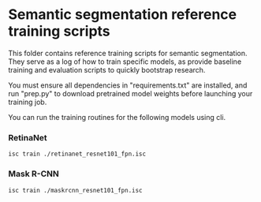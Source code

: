 # Semantic segmentation reference training scripts

This folder contains reference training scripts for semantic segmentation.
They serve as a log of how to train specific models, as provide baseline
training and evaluation scripts to quickly bootstrap research.

You must ensure all dependencies in "requirements.txt" are installed, and
run "prep.py" to download pretrained model weights before launching your
training job.

You can run the training routines for the following models using cli.

### RetinaNet
```
isc train ./retinanet_resnet101_fpn.isc
```

### Mask R-CNN
```
isc train ./maskrcnn_resnet101_fpn.isc
```
